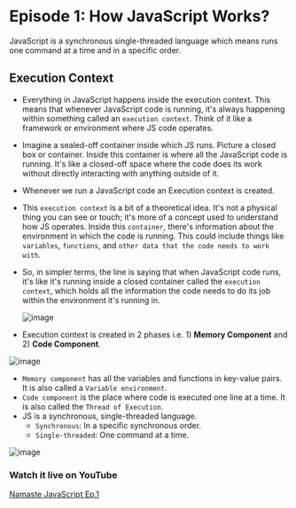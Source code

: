 # Episode 1: How JavaScript Works?


JavaScript is a synchronous single-threaded language which means runs one command at a time and in a specific order.

## Execution Context

- Everything in JavaScript happens inside the execution context. This means that whenever JavaScript code is running, it's always happening within something called an `execution context`. Think of it like a framework or environment where JS code operates.

- Imagine a sealed-off container inside which JS runs. Picture a closed box or container. Inside this container is where all the JavaScript code is running. It's like a closed-off space where the code does its work without directly interacting with anything outside of it.

- Whenever we run a JavaScript code an Execution context is created.

- This `execution context` is a bit of a theoretical idea. It's not a physical thing you can see or touch; it's more of a concept used to understand how JS operates. Inside this `container`, there's information about the environment in which the code is running. This could include things like `variables`, `functions`, and `other data that the code needs to work with`.

- So, in simpler terms, the line is saying that when JavaScript code runs, it's like it's running inside a closed container called the `execution context`, which holds all the information the code needs to do its job within the environment it's running in.

  ![image](https://github.com/ReddyDivya/rd-namaste-javaScript/assets/34181144/97adc821-e2b9-4624-8dcd-ed9a5df590ab)

- Execution context is created in 2 phases i.e. 1) **Memory Component** and 2) **Code Component**.

![image](https://github.com/ReddyDivya/rd-namaste-javaScript/assets/34181144/2bd92772-393c-4532-b8fc-d6ba8cf63a89)

- `Memory component` has all the variables and functions in key-value pairs. It is also called a `Variable environment`.
- `Code component` is the place where code is executed one line at a time. It is also called the `Thread of Execution`.
- JS is a synchronous, single-threaded language.
    - `Synchronous`: In a specific synchronous order.
    - `Single-threaded`: One command at a time.

![image](https://github.com/ReddyDivya/rd-namaste-javaScript/assets/34181144/8547c219-a6da-4ea5-85cd-e34ffbe429af)

### Watch it live on YouTube
[Namaste JavaScript Ep.1](https://youtu.be/ZvbzSrg0afE?si=GdtGaPDCRo31UbdC)
